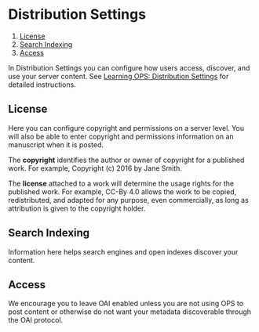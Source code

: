 # Distribution Settings

1. [License](distribution-settings#license)
2. [Search Indexing](distribution-settings#indexing)
3. [Access](distribution-settings#access)


In Distribution Settings you can configure how users access, discover, and use your server content. See [Learning OPS: Distribution Settings](https://docs.pkp.sfu.ca/learning-ops/en/setup#distribution-settings) for detailed instructions.

## <a name="license"></a>License
Here you can configure copyright and permissions on a server level. You will also be able to enter copyright and permissions information on an manuscript when it is posted.

The **copyright** identifies the author or owner of copyright for a published work. For example, Copyright (c) 2016 by Jane Smith.

The **license** attached to a work will determine the usage rights for the published work. For example, CC-By 4.0 allows the work to be copied, redistributed, and adapted for any purpose, even commercially, as long as attribution is given to the copyright holder.

## <a name="indexing"></a>Search Indexing
Information here helps search engines and open indexes discover your content.

## <a name="access"></a>Access

We encourage you to leave OAI enabled unless you are not using OPS to post content or otherwise do not want your metadata discoverable through the OAI protocol.
